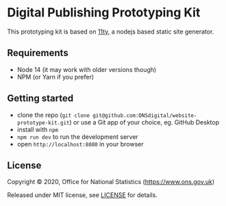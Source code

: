 # Digital Publishing Prototyping Kit

This prototyping kit is based on [11ty](https://www.11ty.dev/), a nodejs based static site generator.

## Requirements

- Node 14 (it may work with older versions though)
- NPM (or Yarn if you prefer)

## Getting started

- clone the repo (`git clone git@github.com:ONSdigital/website-prototype-kit.git`) or use a Git app of your choice, eg. GitHub Desktop
- install with `npm`
- `npm run dev` to run the development server
- open `http://localhost:8080` in your browser

## License

Copyright ©‎ 2020, Office for National Statistics (https://www.ons.gov.uk)

Released under MIT license, see [LICENSE](LICENSE.md) for details.
